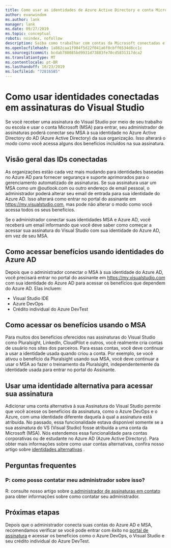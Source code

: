 ```yaml
---
title: Como usar as identidades de Azure Active Directory e conta Microsoft conectadas | Microsoft Docs
author: evanwindom
ms.author: lank
manager: lank
ms.date: 09/27/2019
ms.topic: conceptual
robots: noindex, nofollow
description: Saiba como trabalhar com contas da Microsoft conectadas e Azure Active Directory identidades
ms.openlocfilehash: 1a862caa1f984f5d22f041a6f0cbff6534d8cc1c
ms.sourcegitcommit: bcdab788085bd9931d73883fe70cd5831317dca2
ms.translationtype: MT
ms.contentlocale: pt-BR
ms.lasthandoff: 10/23/2019
ms.locfileid: "72816585"
---
```

# <a name="how-to-use-connected-identities-in-visual-studio-subscriptions"></a>Como usar identidades conectadas em assinaturas do Visual Studio
Se você receber uma assinatura do Visual Studio por meio de seu trabalho ou escola e usar o conta Microsoft (MSA) para entrar, seu administrador de assinaturas poderá conectar seu MSA à sua identidade no Azure Active Directory do AD (Azure Active Directory) da sua organização.  Isso alterará o modo como você acessa alguns dos benefícios incluídos na sua assinatura. 

## <a name="overview-of-connected-ids"></a>Visão geral das IDs conectadas
As organizações estão cada vez mais mudando para identidades baseadas no Azure AD para fornecer segurança e suporte aprimorados para o gerenciamento automatizado de assinaturas.  Se sua assinatura usar um MSA como um @outlook.com ou outro endereço de email pessoal, o administrador poderá alterar seu email de entrada para sua identidade do Azure AD.  Isso alterará como entrar no portal do assinante em https://my.visualstudio.com, mas pode não alterar o modo como você acessa todos os seus benefícios.  

Se o administrador conectar suas identidades MSA e Azure AD, você receberá um email informando que você deve saber como começar a acessar sua assinatura do Visual Studio com sua identidade do Azure AD, em vez de seu MSA. 

## <a name="how-to-access-benefits-using-azure-ad-identities"></a>Como acessar benefícios usando identidades do Azure AD
Depois que o administrador conectar o MSA à sua identidade do Azure AD, você precisará entrar no portal do assinante em https://my.visualstudio.com com sua identidade do Azure AD para acessar os benefícios que dependem do Azure AD.  Elas incluem:
- Visual Studio IDE
- Azure DevOps
- Crédito individual do Azure DevTest

## <a name="how-to-access-benefits-using-your-msa"></a>Como acessar os benefícios usando o MSA
Para muitos dos benefícios oferecidos nas assinaturas do Visual Studio como Pluralsight, LinkedIn, CloudPilot e outros, você realmente cria contas de usuário nos sites dos parceiros.  Para essas contas, você deve continuar a usar a identidade usada quando criou a conta.  Por exemplo, se você ativou o benefício da Pluralsight usando sua MSA, você deve continuar a usar o MSA ao fazer o treinamento da Pluralsight, independentemente da identidade usada para entrar no portal do Assinante.  

## <a name="use-an-alternate-identity-to-access-your-subscription"></a>Usar uma identidade alternativa para acessar sua assinatura
Adicionar uma conta alternativa à sua Assinatura do Visual Studio permite que você acesse os benefícios da assinatura, como o Azure DevOps e o Azure, com uma identidade diferente daquela à qual a assinatura está atribuída. No passado, essa funcionalidade estava disponível somente se a sua assinatura do VS (Visual Studio) fosse atribuída a uma conta da Microsoft (MSA). Nós estendemos essa funcionalidade para contas corporativas ou de estudante no Azure AD (Azure Active Directory).  Para obter mais informações sobre como usar contas alternativas, confira nosso artigo sobre [identidades alternativas](vs-alternate-identity.md) . 

## <a name="frequently-asked-questions"></a>Perguntas frequentes
### <a name="q-how-can-i-contact-my-admin-about-this"></a>P: como posso contatar meu administrador sobre isso?
R: consulte nosso artigo sobre [o administrador de assinaturas em contato](contact-my-admin.md) para obter informações sobre como contatar seu administrador.  

## <a name="next-steps"></a>Próximas etapas
Depois que o administrador conecta suas contas do Azure AD e MSA, recomendamos verificar se você pode entrar com êxito no [portal de assinatura](https://my.visualstudio.com?wt.mc_id=o~msft~docs) e acessar os benefícios como o Azure DevOps, o Visual Studio e seu crédito individual do Azure DevTest. 